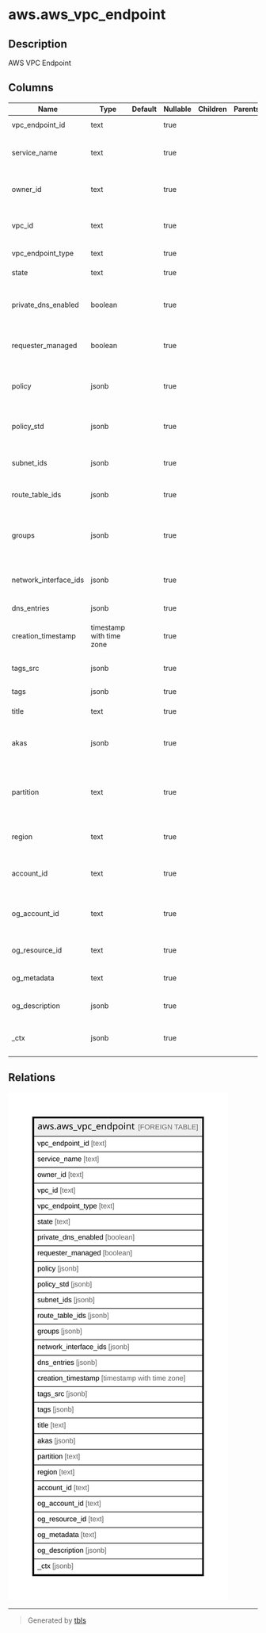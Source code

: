 # aws.aws_vpc_endpoint

## Description

AWS VPC Endpoint

## Columns

| Name | Type | Default | Nullable | Children | Parents | Comment |
| ---- | ---- | ------- | -------- | -------- | ------- | ------- |
| vpc_endpoint_id | text |  | true |  |  | The ID of the VPC endpoint. |
| service_name | text |  | true |  |  | The name of the service to which the endpoint is associated. |
| owner_id | text |  | true |  |  | The ID of the AWS account that owns the VPC endpoint. |
| vpc_id | text |  | true |  |  | The ID of the VPC to which the endpoint is associated. |
| vpc_endpoint_type | text |  | true |  |  | The type of endpoint. |
| state | text |  | true |  |  | The state of the VPC endpoint. |
| private_dns_enabled | boolean |  | true |  |  | Indicates whether the VPC is associated with a private hosted zone. |
| requester_managed | boolean |  | true |  |  | Indicates whether the VPC endpoint is being managed by its service. |
| policy | jsonb |  | true |  |  | The policy document associated with the endpoint, if applicable. |
| policy_std | jsonb |  | true |  |  | Contains the policy in a canonical form for easier searching. |
| subnet_ids | jsonb |  | true |  |  | One or more subnets in which the endpoint is located. |
| route_table_ids | jsonb |  | true |  |  | One or more route tables associated with the endpoint. |
| groups | jsonb |  | true |  |  | Information about the security groups that are associated with the network interface. |
| network_interface_ids | jsonb |  | true |  |  | One or more network interfaces for the endpoint. |
| dns_entries | jsonb |  | true |  |  | The DNS entries for the endpoint. |
| creation_timestamp | timestamp with time zone |  | true |  |  | The date and time that the VPC endpoint was created. |
| tags_src | jsonb |  | true |  |  | A list of tags assigned to the VPC endpoint. |
| tags | jsonb |  | true |  |  | A map of tags for the resource. |
| title | text |  | true |  |  | Title of the resource. |
| akas | jsonb |  | true |  |  | Array of globally unique identifier strings (also known as) for the resource. |
| partition | text |  | true |  |  | The AWS partition in which the resource is located (aws, aws-cn, or aws-us-gov). |
| region | text |  | true |  |  | The AWS Region in which the resource is located. |
| account_id | text |  | true |  |  | The AWS Account ID in which the resource is located. |
| og_account_id | text |  | true |  |  | The Platform Account ID in which the resource is located. |
| og_resource_id | text |  | true |  |  | The unique ID of the resource in opengovernance. |
| og_metadata | text |  | true |  |  | Platform Metadata of the AWS resource. |
| og_description | jsonb |  | true |  |  | The full model description of the resource |
| _ctx | jsonb |  | true |  |  | Steampipe context in JSON form, e.g. connection_name. |

## Relations

![er](aws.aws_vpc_endpoint.svg)

---

> Generated by [tbls](https://github.com/k1LoW/tbls)
